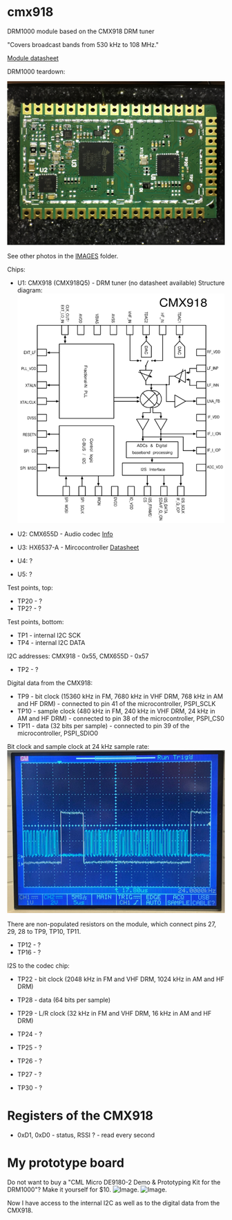 # cmx918
DRM1000 module based on the CMX918 DRM tuner

"Covers broadcast bands from 530 kHz to 108 MHz."

[Module datasheet](https://cmlmicro.com/Content/Downloads/DRM1000Datasheet.pdf)

DRM1000 teardown:

![Image.](https://github.com/ur8us/cmx918/blob/main/IMAGES/IMG_2935.JPG)
  
See other photos in the [IMAGES](https://github.com/ur8us/cmx918/tree/main/IMAGES) folder.
  
Chips:

- U1: CMX918 (CMX918Q5) - DRM tuner (no datasheet available)
Structure diagram:
![Image.](https://github.com/ur8us/cmx918/blob/main/IMAGES/cmx918-structure.png)
  
- U2: CMX655D - Audio codec [Info](https://cmlmicro.com/products/digital-voice/product/cmx655d-ultra-low-power-voice-codec)
- U3: HX6537-A - Mircocontroller [Datasheet](https://www.himax.com.tw/product-brief/HX6537.39.40-A_product_brief.pdf)
- U4: ?
- U5: ?
  
Test points, top:

- TP20 - ?
- TP2? - ?
  
Test points, bottom:

- TP1 - internal I2C SCK
- TP4 - internal I2C DATA
  
I2C addresses: CMX918 - 0x55, CMX655D - 0x57
  
- TP2 - ?
  
Digital data from the CMX918:
- TP9 - bit clock (15360 kHz in FM, 7680 kHz in VHF DRM, 768 kHz in AM and HF DRM) - connected to pin 41 of the microcontroller, PSPI_SCLK
- TP10 - sample clock (480 kHz in FM, 240 kHz in VHF DRM, 24 kHz in AM and HF DRM) - connected to pin 38 of the microcontroller, PSPI_CS0
- TP11 - data (32 bits per sample) - connected to pin 39 of the microcontroller, PSPI_SDIO0
  
Bit clock and sample clock at 24 kHz sample rate:
![Image.](https://github.com/ur8us/cmx918/blob/main/IMAGES/cmx918-osc24k.png)
  
There are non-populated resistors on the module, which connect pins 27, 29, 28 to TP9, TP10, TP11.
  
- TP12 - ?
- TP16 - ?
  
I2S to the codec chip:
- TP22 - bit clock (2048 kHz in FM and VHF DRM, 1024 kHz in AM and HF DRM)
- TP28 - data (64 bits per sample)
- TP29 - L/R clock (32 kHz in FM and VHF DRM, 16 kHz in AM and HF DRM)
  
- TP24 - ?
- TP25 - ?
- TP26 - ?
- TP27 - ?
- TP30 - ?

# Registers of the CMX918

- 0xD1, 0xD0 - status, RSSI ? - read every second

# My prototype board

Do not want to buy a "CML Micro DE9180-2 Demo & Prototyping Kit for the DRM1000"? Make it yourself for $10. 
![Image.](https://github.com/ur8us/cmx918/blob/main/IMAGES/top1.jpg)
![Image.](https://github.com/ur8us/cmx918/blob/main/IMAGES/bot1.jpg)

Now I have access to the internal I2C as well as to the digital data from the CMX918.

